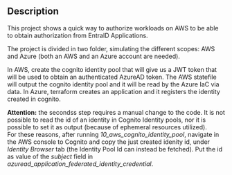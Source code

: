 ## Description

This project shows a quick way to authorize workloads on AWS to be able to obtain authorization from EntraID Applications.

The project is divided in two folder, simulating the different scopes: AWS and Azure (both an AWS and an Azure account are needed).

In AWS, create the cognito identity pool that will give us a JWT token that will be used to obtain an authenticated AzureAD token.
The AWS statefile will output the cognito identity pool and it will be read by the Azure IaC via data.
In Azure, terraform creates an application and it registers the identity created in cognito.

**Attention:** the secondss step requires a manual change to the code. It is not possible to read the id of an identity in Cognito Identity pools, nor it is possible to set it as output (because of ephemeral resources utilized).</br>
For these reasons, after running *10_aws_cognito_identity_pool*, navigate in the AWS console to Cognito and copy the just created idenity id, under *Identity Browser* tab (the Identity Pool Id can instead be fetched). Put the id as value of the *subject* field in *azuread_application_federated_identity_credential*.